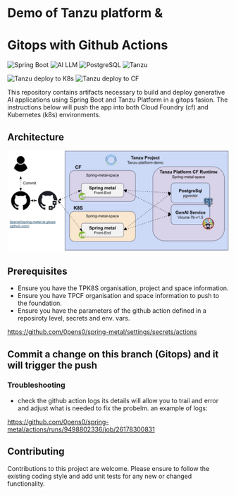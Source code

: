 # Demo of Tanzu platform & 
# Gitops with Github Actions

![Spring Boot](https://img.shields.io/badge/Spring%20Boot-3.1.2-brightgreen.svg)
![AI LLM](https://img.shields.io/badge/AI-LLM-blue.svg)
![PostgreSQL](https://img.shields.io/badge/postgres-15.1-red.svg)
![Tanzu](https://img.shields.io/badge/tanzu-platform-purple.svg)

![Tanzu deploy to K8s](https://github.com/0pens0/spring-metal/actions/workflows/k8sdeploy.yml/badge.svg)
![Tanzu deploy to CF](https://github.com/0pens0/spring-metal/actions/workflows/cfdeploy.yml/badge.svg)

This repository contains artifacts necessary to build and deploy generative AI applications using Spring Boot and Tanzu Platform in a gitops fasion. The instructions below will push the app into both Cloud Foundry (cf) and Kubernetes (k8s) environments.

## Architecture

![Alt text](https://github.com/0pens0/spring-metal/blob/gitops/image.png?raw=true "Spring-metal Github action flow")

## Prerequisites
- Ensure you have the TPK8S organisation, project and space information.
- Ensure you have TPCF organisation and space information to push to the foundation.
- Ensure you have the parameters of the github action defined in a reposiroty level, secrets and env. vars.

https://github.com/0pens0/spring-metal/settings/secrets/actions

## Commit a change on this branch (Gitops) and it will trigger the push

### Troubleshooting

- check the github action logs its details will allow you to trail and error and adjust what is needed to fix the probelm.
an example of logs:

https://github.com/0pens0/spring-metal/actions/runs/9498802336/job/26178300831

## Contributing
Contributions to this project are welcome. Please ensure to follow the existing coding style and add unit tests for any new or changed functionality.


